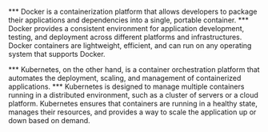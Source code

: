*** Docker is a containerization platform that allows developers to package their applications and dependencies into a single, portable container. *** 
Docker provides a consistent environment for application development, testing, and deployment across different platforms and infrastructures. Docker containers are lightweight, efficient, and can run on any operating system that supports Docker.

*** Kubernetes, on the other hand, is a container orchestration platform that automates the deployment, scaling, and management of containerized applications. ***
Kubernetes is designed to manage multiple containers running in a distributed environment, such as a cluster of servers or a cloud platform. Kubernetes ensures that containers are running in a healthy state, manages their resources, and provides a way to scale the application up or down based on demand.